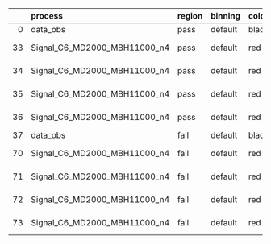 |    | process                      | region   | binning   | color   | process_type   |   scale | variation   | source_filename                                                       | source_histname    | alias                        | title     |   combine_idx |     lnN |   shapes | syst_type   | direction   | variation_alias   |
|---:|:-----------------------------|:---------|:----------|:--------|:---------------|--------:|:------------|:----------------------------------------------------------------------|:-------------------|:-----------------------------|:----------|--------------:|--------:|---------:|:------------|:------------|:------------------|
|  0 | data_obs                     | pass     | default   | black   | DATA           |       1 | nominal     | ./histograms_for_2DAlphabet_v18//BH_Data.root                         | hpass              | Data                         | Data      |           nan | nan     |      nan | nan         | nan         | nan               |
| 33 | Signal_C6_MD2000_MBH11000_n4 | pass     | default   | red     | SIGNAL         |       1 | lumi        | ./histograms_for_2DAlphabet_v18//BH_Signal_C6_MD2000_MBH11000_n4.root | hpass              | Signal_C6_MD2000_MBH11000_n4 | BH signal |           nan |   1.016 |      nan | lnN         | nan         | nan               |
| 34 | Signal_C6_MD2000_MBH11000_n4 | pass     | default   | red     | SIGNAL         |       1 | SVM         | ./histograms_for_2DAlphabet_v18//BH_Signal_C6_MD2000_MBH11000_n4.root | hpass_SVMsyst_up   | Signal_C6_MD2000_MBH11000_n4 | BH signal |           nan | nan     |        1 | shapes      | Up          | SVMsyst           |
| 35 | Signal_C6_MD2000_MBH11000_n4 | pass     | default   | red     | SIGNAL         |       1 | SVM         | ./histograms_for_2DAlphabet_v18//BH_Signal_C6_MD2000_MBH11000_n4.root | hpass_SVMsyst_down | Signal_C6_MD2000_MBH11000_n4 | BH signal |           nan | nan     |        1 | shapes      | Down        | SVMsyst           |
| 36 | Signal_C6_MD2000_MBH11000_n4 | pass     | default   | red     | SIGNAL         |       1 | nominal     | ./histograms_for_2DAlphabet_v18//BH_Signal_C6_MD2000_MBH11000_n4.root | hpass              | Signal_C6_MD2000_MBH11000_n4 | BH signal |           nan | nan     |      nan | nan         | nan         | nan               |
| 37 | data_obs                     | fail     | default   | black   | DATA           |       1 | nominal     | ./histograms_for_2DAlphabet_v18//BH_Data.root                         | hfail              | Data                         | Data      |           nan | nan     |      nan | nan         | nan         | nan               |
| 70 | Signal_C6_MD2000_MBH11000_n4 | fail     | default   | red     | SIGNAL         |       1 | lumi        | ./histograms_for_2DAlphabet_v18//BH_Signal_C6_MD2000_MBH11000_n4.root | hfail              | Signal_C6_MD2000_MBH11000_n4 | BH signal |           nan |   1.016 |      nan | lnN         | nan         | nan               |
| 71 | Signal_C6_MD2000_MBH11000_n4 | fail     | default   | red     | SIGNAL         |       1 | SVM         | ./histograms_for_2DAlphabet_v18//BH_Signal_C6_MD2000_MBH11000_n4.root | hfail_SVMsyst_up   | Signal_C6_MD2000_MBH11000_n4 | BH signal |           nan | nan     |        1 | shapes      | Up          | SVMsyst           |
| 72 | Signal_C6_MD2000_MBH11000_n4 | fail     | default   | red     | SIGNAL         |       1 | SVM         | ./histograms_for_2DAlphabet_v18//BH_Signal_C6_MD2000_MBH11000_n4.root | hfail_SVMsyst_down | Signal_C6_MD2000_MBH11000_n4 | BH signal |           nan | nan     |        1 | shapes      | Down        | SVMsyst           |
| 73 | Signal_C6_MD2000_MBH11000_n4 | fail     | default   | red     | SIGNAL         |       1 | nominal     | ./histograms_for_2DAlphabet_v18//BH_Signal_C6_MD2000_MBH11000_n4.root | hfail              | Signal_C6_MD2000_MBH11000_n4 | BH signal |           nan | nan     |      nan | nan         | nan         | nan               |